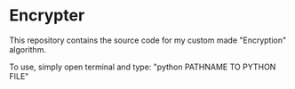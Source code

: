 # Encrypter
This repository contains the source code for my custom made "Encryption" algorithm.

To use, simply open terminal and type:
"python PATHNAME TO PYTHON FILE"
